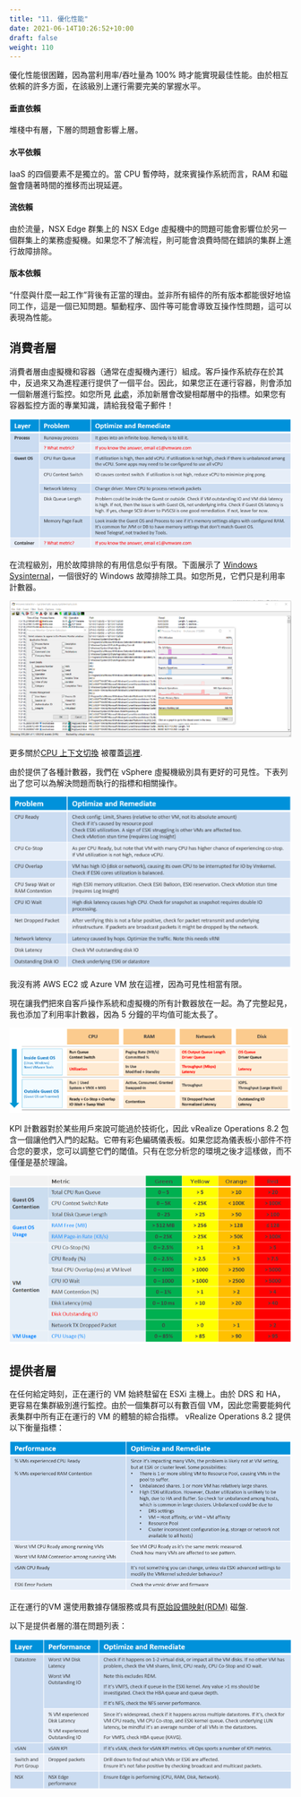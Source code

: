 ```yaml
---
title: "11. 優化性能"
date: 2021-06-14T10:26:52+10:00
draft: false
weight: 110
---
```


優化性能很困難，因為當利用率/吞吐量為 100% 時才能實現最佳性能。由於相互依賴的許多方面，在該級別上運行需要完美的掌握水平。

#### 垂直依賴

堆棧中有層，下層的問題會影響上層。

#### 水平依賴

IaaS 的四個要素不是獨立的。當 CPU 暫停時，就來賓操作系統而言，RAM 和磁盤會隨著時間的推移而出現延遲。

#### 流依賴

由於流量，NSX Edge 群集上的 NSX Edge 虛擬機中的問題可能會影響位於另一個群集上的業務虛擬機。如果您不了解流程，則可能會浪費時間在錯誤的集群上進行故障排除。

#### 版本依賴

“什麼與什麼一起工作”背後有正當的理由。並非所有組件的所有版本都能很好地協同工作，這是一個已知問題。驅動程序、固件等可能會導致互操作性問題，這可以表現為性能。

## 消費者層

消費者層由虛擬機和容器（通常在虛擬機內運行）組成。客戶操作系統存在於其中，反過來又為進程運行提供了一個平台。因此，如果您正在運行容器，則會添加一個新層進行監控。如您所見 [此處](/zh-tw/metrics/chapter-1-overview/)，添加新層會改變相鄰層中的指標。如果您有容器監控方面的專業知識，請給我發電子郵件！

![進程/客戶/容器層分解](1.2.11-fig-1.png)

在流程級別，用於故障排除的有用信息似乎有限。下面展示了 [Windows Sysinternal](https://docs.microsoft.com/en-us/sysinternals/)，一個很好的 Windows 故障排除工具。如您所見，它們只是利用率計數器。

![進程監視器示例](1.2.11-fig-2.png)

更多關於[CPU 上下文切換](https://en.wikipedia.org/wiki/Context_switch) 被覆蓋[這裡](/zh-tw/metrics/chapter-2-cpu-metrics/2.2.1-guest-os/#guest-os-cpu-context-switch).

由於提供了各種計數器，我們在 vSphere 虛擬機級別具有更好的可見性。下表列出了您可以為解決問題而執行的指標和相關操作。

![問題及補救表](1.2.11-fig-3.png)

我沒有將 AWS EC2 或 Azure VM 放在這裡，因為可見性相當有限。

現在讓我們把來自客戶操作系統和虛擬機的所有計數器放在一起。為了完整起見，我也添加了利用率計數器，因為 5 分鐘的平均值可能太長了。

![資源劃分](1.2.11-fig-4.png)

KPI 計數器對於某些用戶來說可能過於技術化，因此 vRealize Operations 8.2 包含一個讓他們入門的起點。它帶有彩色編碼儀表板。如果您認為儀表板小部件不符合您的要求，您可以調整它們的閾值。只有在您分析您的環境之後才這樣做，而不僅僅是基於理論。

![層和指標細分](1.2.11-fig-5.png)

## 提供者層

在任何給定時刻，正在運行的 VM 始終駐留在 ESXi 主機上。由於 DRS 和 HA，更容易在集群級別進行監控。由於一個集群可以有數百個 VM，因此您需要能夠代表集群中所有正在運行的 VM 的體驗的綜合指標。 vRealize Operations 8.2 提供以下衡量指標：

![性能和修復表](1.2.11-fig-6.png)

正在運行的VM 還使用數據存儲服務或具有[原始設備映射(RDM)](https://docs.vmware.com/en/VMware-vSphere/7.0/com.vmware.vsphere.storage.doc/GUID-9E206B41-4B2D-48F0-85A3-B8715D78E846.html) 磁盤.

以下是提供者層的潛在問題列表：

![提供者層和修復表](1.2.11-fig-7.png)